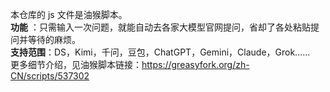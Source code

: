 本仓库的 js 文件是油猴脚本。  
**功能** ：只需输入一次问题，就能自动去各家大模型官网提问，省却了各处粘贴提问并等待的麻烦。  
**支持范围**：DS，Kimi，千问，豆包，ChatGPT，Gemini，Claude，Grok……  
更多细节介绍，见油猴脚本链接：https://greasyfork.org/zh-CN/scripts/537302  
